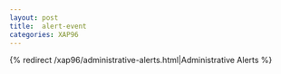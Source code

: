 ```yaml
---
layout: post
title:  alert-event
categories: XAP96
---
```


{% redirect /xap96/administrative-alerts.html|Administrative Alerts %}
